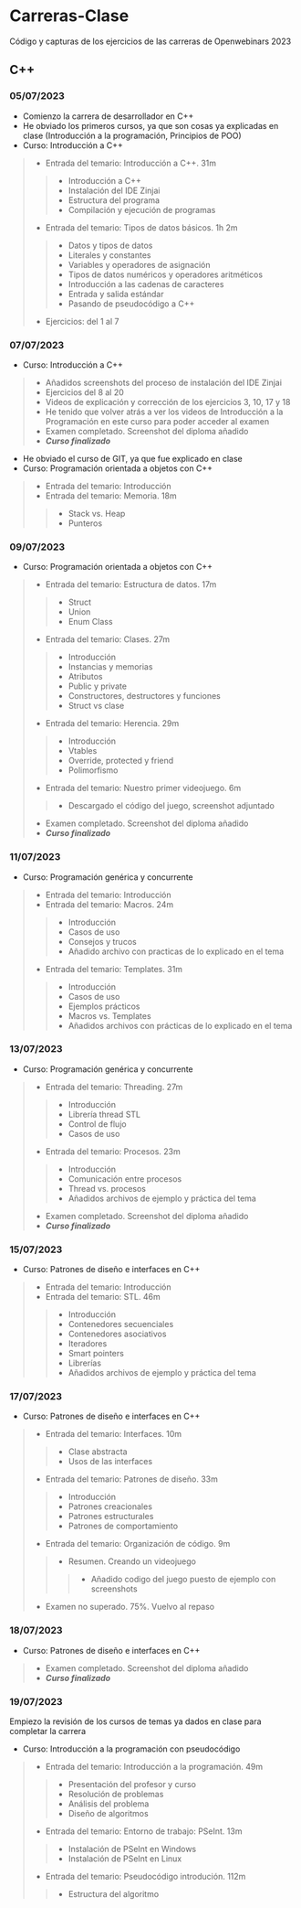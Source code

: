 # Carreras-Clase
Código y capturas de los ejercicios de las carreras de Openwebinars 2023

## C++

### 05/07/2023
- Comienzo la carrera de desarrollador en C++  
- He obviado los primeros cursos, ya que son cosas ya explicadas en clase (Introducción a la programación, Principios de POO)  
- Curso: Introducción a C++  
> - Entrada del temario: Introducción a C++. 31m
>> - Introducción a C++  
>> - Instalación del IDE Zinjai  
>> - Estructura del programa  
>> - Compilación y ejecución de programas  
> 		
> - Entrada del temario: Tipos de datos básicos. 1h 2m
>> - Datos y tipos de datos  
>> - Literales y constantes  
>> - Variables y operadores de asignación  
>> - Tipos de datos numéricos y operadores aritméticos  
>> - Introducción a las cadenas de caracteres  
>> - Entrada y salida estándar  
>> - Pasando de pseudocódigo a C++  
> 
> - Ejercicios: del 1 al 7
	
### 07/07/2023
- Curso: Introducción a C++  
> - Añadidos screenshots del proceso de instalación del IDE Zinjai  
> - Ejercicios del 8 al 20  
> - Videos de explicación y corrección de los ejercicios 3, 10, 17 y 18  
> - He tenido que volver atrás a ver los videos de Introducción a la Programación en este curso para poder acceder al examen  
> - Examen completado. Screenshot del diploma añadido  
> - ***Curso finalizado***
 
- He obviado el curso de GIT, ya que fue explicado en clase  
- Curso: Programación orientada a objetos con C++  
> - Entrada del temario: Introducción  
> - Entrada del temario: Memoria. 18m  
>> - Stack vs. Heap  
>> - Punteros
			
### 09/07/2023
- Curso: Programación orientada a objetos con C++  
> - Entrada del temario: Estructura de datos. 17m
>> - Struct  
>> - Union  
>> - Enum Class  
> 	
> - Entrada del temario: Clases. 27m  
>> - Introducción  
>> - Instancias y memorias  
>> - Atributos  
>> - Public y private  
>> - Constructores, destructores y funciones  
>> - Struct vs clase
> 
> - Entrada del temario: Herencia. 29m  
>> - Introducción  
>> - Vtables  
>> - Override, protected y friend  
>> - Polimorfismo  
> 			
> - Entrada del temario: Nuestro primer videojuego. 6m  
>> - Descargado el código del juego, screenshot adjuntado
> 
> - Examen completado. Screenshot del diploma añadido  
> - ***Curso finalizado***  

### 11/07/2023
- Curso: Programación genérica y concurrente
> - Entrada del temario: Introducción 
> - Entrada del temario: Macros. 24m
>> - Introducción
>> - Casos de uso
>> - Consejos y trucos
>> - Añadido archivo con practicas de lo explicado en el tema
> 
> - Entrada del temario: Templates. 31m
>> - Introducción
>> - Casos de uso
>> - Ejemplos prácticos
>> - Macros vs. Templates
>> - Añadidos archivos con prácticas de lo explicado en el tema

### 13/07/2023
- Curso: Programación genérica y concurrente
> - Entrada del temario: Threading. 27m
>> - Introducción
>> - Librería thread STL
>> - Control de flujo
>> - Casos de uso
> 
> - Entrada del temario: Procesos. 23m
>> - Introducción
>> - Comunicación entre procesos
>> - Thread vs. procesos
>> - Añadidos archivos de ejemplo y práctica del tema
> 
> - Examen completado. Screenshot del diploma añadido
> - ***Curso finalizado***

### 15/07/2023
- Curso: Patrones de diseño e interfaces en C++
> - Entrada del temario: Introducción
> - Entrada del temario: STL. 46m
>> - Introducción
>> - Contenedores secuenciales
>> - Contenedores asociativos
>> - Iteradores
>> - Smart pointers
>> - Librerías
>> - Añadidos archivos de ejemplo y práctica del tema
 
### 17/07/2023
- Curso: Patrones de diseño e interfaces en C++
> - Entrada del temario: Interfaces. 10m
>> - Clase abstracta
>> - Usos de las interfaces
> 
> - Entrada del temario: Patrones de diseño. 33m
>> - Introducción
>> - Patrones creacionales
>> - Patrones estructurales
>> - Patrones de comportamiento
> 
> - Entrada del temario: Organización de código. 9m
>> - Resumen. Creando un videojuego
>>> - Añadido codigo del juego puesto de ejemplo con screenshots 
> - Examen no superado. 75%. Vuelvo al repaso 
 
### 18/07/2023
- Curso: Patrones de diseño e interfaces en C++ 
> - Examen completado. Screenshot del diploma añadido 
> - ***Curso finalizado*** 

### 19/07/2023
Empiezo la revisión de los cursos de temas ya dados en clase para completar la carrera 
- Curso: Introducción a la programación con pseudocódigo 
> - Entrada del temario: Introducción a la programación. 49m
>> - Presentación del profesor y curso
>> - Resolución de problemas 
>> - Análisis del problema 
>> - Diseño de algoritmos 
> - Entrada del temario: Entorno de trabajo: PSeInt. 13m 
>> - Instalación de PSeInt en Windows
>> - Instalación de PSeInt en Linux 
> - Entrada del temario: Pseudocódigo introdución. 112m 
>> - Estructura del algoritmo 
